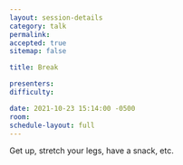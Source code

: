 ```yaml
---
layout: session-details
category: talk
permalink:
accepted: true
sitemap: false

title: Break

presenters:
difficulty:

date: 2021-10-23 15:14:00 -0500
room:
schedule-layout: full
---
```

Get up, stretch your legs, have a snack, etc.
